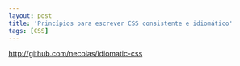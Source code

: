 ```yaml
---
layout: post
title: 'Princípios para escrever CSS consistente e idiomático'
tags: [CSS]
---
```


<http://github.com/necolas/idiomatic-css>
